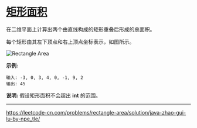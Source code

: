 # [矩形面积](https://leetcode-cn.com/problems/rectangle-area/)

在二维平面上计算出两个由直线构成的矩形重叠后形成的总面积。

每个矩形由其左下顶点和右上顶点坐标表示，如图所示。

![Rectangle Area](https://assets.leetcode-cn.com/aliyun-lc-upload/uploads/2018/10/22/rectangle_area.png)

**示例:**

 ```
输入: -3, 0, 3, 4, 0, -1, 9, 2
输出: 45
 ```

**说明:** 假设矩形面积不会超出 **int** 的范围。 

---

https://leetcode-cn.com/problems/rectangle-area/solution/java-zhao-gui-lu-by-npe_tle/